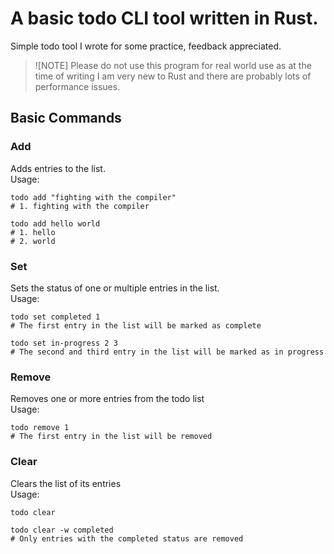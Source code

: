 # A basic todo CLI tool written in Rust.

Simple todo tool I wrote for some practice, feedback appreciated.

>![NOTE]
> Please do not use this program for real world use as at the time of writing I am
> very new to Rust and there are probably lots of performance issues.

## Basic Commands
### Add
Adds entries to the list.
<br>
Usage:
```shell
todo add "fighting with the compiler"
# 1. fighting with the compiler
```
```shell
todo add hello world
# 1. hello
# 2. world
```

### Set
Sets the status of one or multiple entries in the list.
<br>
Usage:
```shell
todo set completed 1
# The first entry in the list will be marked as complete 
```
```shell
todo set in-progress 2 3
# The second and third entry in the list will be marked as in progress 
```

### Remove
Removes one or more entries from the todo list
<br>
Usage:
```shell
todo remove 1
# The first entry in the list will be removed
```

### Clear
Clears the list of its entries
<br>
Usage:
```shell
todo clear
```
```shell
todo clear -w completed
# Only entries with the completed status are removed
```
